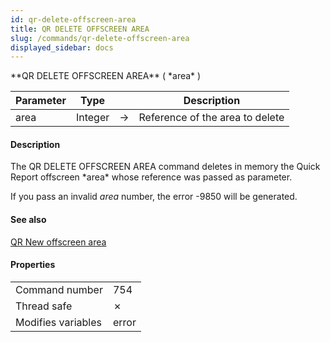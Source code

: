 ```yaml
---
id: qr-delete-offscreen-area
title: QR DELETE OFFSCREEN AREA
slug: /commands/qr-delete-offscreen-area
displayed_sidebar: docs
---
```


<!--REF #_command_.QR DELETE OFFSCREEN AREA.Syntax-->**QR DELETE OFFSCREEN AREA** ( *area* )<!-- END REF-->
<!--REF #_command_.QR DELETE OFFSCREEN AREA.Params-->
| Parameter | Type |  | Description |
| --- | --- | --- | --- |
| area | Integer | &#8594;  | Reference of the area to delete |

<!-- END REF-->

#### Description 

<!--REF #_command_.QR DELETE OFFSCREEN AREA.Summary-->The QR DELETE OFFSCREEN AREA command deletes in memory the Quick Report offscreen *area* whose reference was passed as parameter.<!-- END REF-->

If you pass an invalid *area* number, the error -9850 will be generated.

#### See also 

[QR New offscreen area](qr-new-offscreen-area.md)  

#### Properties

|  |  |
| --- | --- |
| Command number | 754 |
| Thread safe | &cross; |
| Modifies variables | error |


